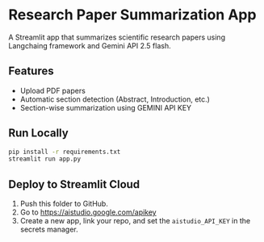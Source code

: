 # Research Paper Summarization App

A Streamlit app that summarizes scientific research papers using Langchaing framework and Gemini API 2.5 flash.

## Features

- Upload PDF papers
- Automatic section detection (Abstract, Introduction, etc.)
- Section-wise summarization using GEMINI API KEY

## Run Locally

```bash
pip install -r requirements.txt
streamlit run app.py
```

## Deploy to Streamlit Cloud

1. Push this folder to GitHub.
2. Go to https://aistudio.google.com/apikey
3. Create a new app, link your repo, and set the `aistudio_API_KEY` in the secrets manager.
